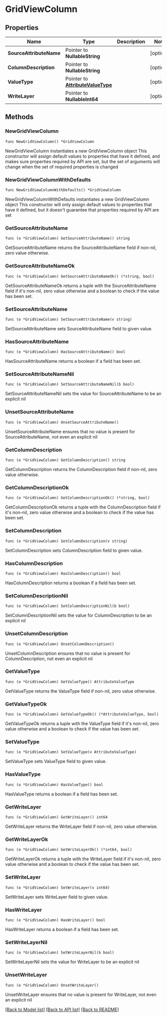 # GridViewColumn

## Properties

Name | Type | Description | Notes
------------ | ------------- | ------------- | -------------
**SourceAttributeName** | Pointer to **NullableString** |  | [optional] 
**ColumnDescription** | Pointer to **NullableString** |  | [optional] 
**ValueType** | Pointer to [**AttributeValueType**](AttributeValueType.md) |  | [optional] 
**WriteLayer** | Pointer to **NullableInt64** |  | [optional] 

## Methods

### NewGridViewColumn

`func NewGridViewColumn() *GridViewColumn`

NewGridViewColumn instantiates a new GridViewColumn object
This constructor will assign default values to properties that have it defined,
and makes sure properties required by API are set, but the set of arguments
will change when the set of required properties is changed

### NewGridViewColumnWithDefaults

`func NewGridViewColumnWithDefaults() *GridViewColumn`

NewGridViewColumnWithDefaults instantiates a new GridViewColumn object
This constructor will only assign default values to properties that have it defined,
but it doesn't guarantee that properties required by API are set

### GetSourceAttributeName

`func (o *GridViewColumn) GetSourceAttributeName() string`

GetSourceAttributeName returns the SourceAttributeName field if non-nil, zero value otherwise.

### GetSourceAttributeNameOk

`func (o *GridViewColumn) GetSourceAttributeNameOk() (*string, bool)`

GetSourceAttributeNameOk returns a tuple with the SourceAttributeName field if it's non-nil, zero value otherwise
and a boolean to check if the value has been set.

### SetSourceAttributeName

`func (o *GridViewColumn) SetSourceAttributeName(v string)`

SetSourceAttributeName sets SourceAttributeName field to given value.

### HasSourceAttributeName

`func (o *GridViewColumn) HasSourceAttributeName() bool`

HasSourceAttributeName returns a boolean if a field has been set.

### SetSourceAttributeNameNil

`func (o *GridViewColumn) SetSourceAttributeNameNil(b bool)`

 SetSourceAttributeNameNil sets the value for SourceAttributeName to be an explicit nil

### UnsetSourceAttributeName
`func (o *GridViewColumn) UnsetSourceAttributeName()`

UnsetSourceAttributeName ensures that no value is present for SourceAttributeName, not even an explicit nil
### GetColumnDescription

`func (o *GridViewColumn) GetColumnDescription() string`

GetColumnDescription returns the ColumnDescription field if non-nil, zero value otherwise.

### GetColumnDescriptionOk

`func (o *GridViewColumn) GetColumnDescriptionOk() (*string, bool)`

GetColumnDescriptionOk returns a tuple with the ColumnDescription field if it's non-nil, zero value otherwise
and a boolean to check if the value has been set.

### SetColumnDescription

`func (o *GridViewColumn) SetColumnDescription(v string)`

SetColumnDescription sets ColumnDescription field to given value.

### HasColumnDescription

`func (o *GridViewColumn) HasColumnDescription() bool`

HasColumnDescription returns a boolean if a field has been set.

### SetColumnDescriptionNil

`func (o *GridViewColumn) SetColumnDescriptionNil(b bool)`

 SetColumnDescriptionNil sets the value for ColumnDescription to be an explicit nil

### UnsetColumnDescription
`func (o *GridViewColumn) UnsetColumnDescription()`

UnsetColumnDescription ensures that no value is present for ColumnDescription, not even an explicit nil
### GetValueType

`func (o *GridViewColumn) GetValueType() AttributeValueType`

GetValueType returns the ValueType field if non-nil, zero value otherwise.

### GetValueTypeOk

`func (o *GridViewColumn) GetValueTypeOk() (*AttributeValueType, bool)`

GetValueTypeOk returns a tuple with the ValueType field if it's non-nil, zero value otherwise
and a boolean to check if the value has been set.

### SetValueType

`func (o *GridViewColumn) SetValueType(v AttributeValueType)`

SetValueType sets ValueType field to given value.

### HasValueType

`func (o *GridViewColumn) HasValueType() bool`

HasValueType returns a boolean if a field has been set.

### GetWriteLayer

`func (o *GridViewColumn) GetWriteLayer() int64`

GetWriteLayer returns the WriteLayer field if non-nil, zero value otherwise.

### GetWriteLayerOk

`func (o *GridViewColumn) GetWriteLayerOk() (*int64, bool)`

GetWriteLayerOk returns a tuple with the WriteLayer field if it's non-nil, zero value otherwise
and a boolean to check if the value has been set.

### SetWriteLayer

`func (o *GridViewColumn) SetWriteLayer(v int64)`

SetWriteLayer sets WriteLayer field to given value.

### HasWriteLayer

`func (o *GridViewColumn) HasWriteLayer() bool`

HasWriteLayer returns a boolean if a field has been set.

### SetWriteLayerNil

`func (o *GridViewColumn) SetWriteLayerNil(b bool)`

 SetWriteLayerNil sets the value for WriteLayer to be an explicit nil

### UnsetWriteLayer
`func (o *GridViewColumn) UnsetWriteLayer()`

UnsetWriteLayer ensures that no value is present for WriteLayer, not even an explicit nil

[[Back to Model list]](../README.md#documentation-for-models) [[Back to API list]](../README.md#documentation-for-api-endpoints) [[Back to README]](../README.md)


